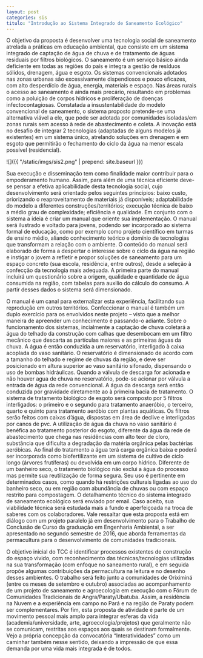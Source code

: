 ```yaml
---
layout: post
categories: sis
titulo: "Introdução ao Sistema Integrado de Saneamento Ecológico"
---
```


O objetivo da proposta é desenvolver uma tecnologia social de saneamento atrelada a práticas em educação ambiental, que consiste em um sistema integrado de captação de água de chuva e de tratamento de águas residuais por filtros biológicos. O saneamento é um serviço básico ainda deficiente em todas as regiões do país e integra a gestão de resíduos sólidos, drenagem, água e esgoto. Os sistemas convencionais adotados nas zonas urbanas são excessivamente dispendiosos e pouco eficazes, com alto desperdício de água, energia, materiais e espaço. Nas áreas rurais o acesso ao saneamento é ainda mais precário, resultando em problemas como a poluição de corpos hídricos e proliferação de doenças infectocontagiosas. Constatada a insustentabilidade do modelo convencional de saneamento, o sistema proposto pretende-se uma alternativa viável a ele, que pode ser adotada por comunidades isoladas/em zonas rurais sem acesso à rede de abastecimento e coleta. A inovação está no desafio de integrar 2 tecnologias (adaptadas de alguns modelos já existentes) em um sistema único, atrelando soluções em drenagem e em esgoto que permitirão o fechamento do ciclo da água na menor escala possível (residencial).

![]({{ "/static/imgs/sis2.png" | prepend: site.baseurl }})

Sua execução e disseminação tem como finalidade maior contribuir para o empoderamento humano. Assim, para além de uma técnica eficiente deve-se pensar a efetiva aplicabilidade desta tecnologia social, cujo desenvolvimento será orientado pelos seguintes princípios: baixo custo, priorizando o reaproveitamento de materiais já disponíveis; adaptabilidade do modelo a diferentes construções/territórios; execução técnica de baixo a médio grau de complexidade; eficiência e qualidade. Em conjunto com o sistema a ideia é criar um manual que oriente sua implementação. O manual será ilustrado e voltado para jovens, podendo ser incorporado ao sistema formal de educação, como por exemplo como projeto científico em turmas de ensino médio, aliando conhecimento teórico e domínio de tecnologias que transformam a relação com o ambiente. O conteúdo do manual será elaborado de forma a despertar o interesse sobre o ciclo da água na região e instigar o jovem a refletir e propor soluções de saneamento para um espaço concreto (sua escola, residência, entre outros), desde a seleção à confecção da tecnologia mais adequada. A primeira parte do manual incluirá um questionário sobre a origem, qualidade e quantidade de água consumida na região, com tabelas para auxilio do cálculo do consumo. A partir desses dados o sistema será dimensionado.

O manual é um canal para externalizar esta experiência, facilitando sua reprodução em outros territórios. Confeccionar o manual é também um duplo exercício para os envolvidos neste projeto – visto que a melhor maneira de apreender um conhecimento é passando-o adiante. Sobre o funcionamento dos sistemas, incialmente a captação de chuva coletará a água do telhado da construção com calhas que desembocam em um filtro mecânico que descarta as partículas maiores e as primeiras águas da chuva. A água é então conduzida a um reservatório, interligado à caixa acoplada do vaso sanitário. O reservatório é dimensionado de acordo com a tamanho do telhado e regime de chuvas da região, e deve ser posicionado em altura superior ao vaso sanitário sifonado, dispensando o uso de bombas hidráulicas. Quando a válvula de descarga for acionada e não houver agua de chuva no reservatório, pode-se acionar por válvula a entrada de água da rede convencional. A água da descarga será então conduzida por gravidade diretamente ao à primeira bacia de tratamento. O sistema de tratamento biológico de esgoto será composto por 5 filtros interligados: o primeiro e o segundo para tratamento anaeróbio, o terceiro, quarto e quinto para tratamento aeróbio com plantas aquáticas. Os filtros serão feitos com caixas d’água, dispostas em área de declive e interligadas por canos de pvc. A utilização de água da chuva no vaso sanitário é benéfica ao tratamento posterior do esgoto, diferente da água da rede de abastecimento que chega nas residências com alto teor de cloro, substância que dificulta a degradação da matéria orgânica pelas bactérias aeróbicas. Ao final do tratamento a água terá carga orgânica baixa e poderá ser incorporada como biofertilizante em um sistema de cultivo de ciclo longo (árvores frutíferas) ou devolvida em um corpo hídrico. Diferente de um banheiro seco, o tratamento biológico não exclui a água do processo mas permite sua reutilização de forma segura. Seu uso é pertinente em determinados casos, como quando há restrições culturais ligadas ao uso do banheiro seco, ou em região com abundância de chuvas ou com espaço restrito para compostagem. O detalhamento técnico do sistema integrado de saneamento ecológico será enviado por email. Caso aceito, sua viabilidade técnica será estudada mais a fundo e aperfeiçoada na troca de saberes com os colaboradores. Vale ressaltar que esta proposta está em diálogo com um projeto paralelo já em desenvolvimento para o Trabalho de Conclusão de Curso da graduação em Engenharia Ambiental, a ser apresentado no segundo semestre de 2016, que aborda ferramentas da permacultura para o desenvolvimento de comunidades tradicionais.

O objetivo inicial do TCC é identificar processos existentes de construção do espaço vivido, com reconhecimento das técnicas/tecnologias utilizadas na sua transformação (com enfoque no saneamento rural), e em seguida propõe algumas contribuições da permacultura na leitura e no desenho desses ambientes. O trabalho será feito junto a comunidades de Oriximiná (entre os meses de setembro e outubro) associadas ao acompanhamento de um projeto de saneamento e agroecologia em execução com o Fórum de Comunidades Tradicionais de Angra/Paraty/Ubatuba. Assim, a residência na Nuvem e a experiência em campo no Pará e na região de Paraty podem ser complementares. Por fim, esta proposta de atividade é parte de um movimento pessoal mais amplo para integrar esferas da vida (academia/universidade, arte, agroecologia/projetos) que geralmente não se comunicam, restritas aos espaços aos quais se destinam formalmente. Vejo a própria concepção da convocatória “Interatividades” como um caminhar também nesse sentido, deixando a impressão de que essa demanda por uma vida mais integrada é de todos.
